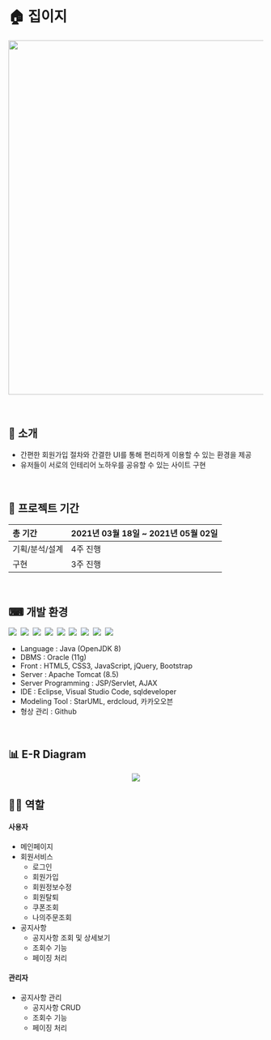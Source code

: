 # 🏠 집이지
<p align="center"><img src="https://user-images.githubusercontent.com/71883439/121538910-23118300-ca40-11eb-8b93-f3f4c3c3113c.png" width="700"></p>
<br>


## 🌈 소개
* 간편한 회원가입 절차와 간결한 UI를 통해 편리하게 이용할 수 있는 환경을 제공
* 유저들이 서로의 인테리어 노하우를 공유할 수 있는 사이트 구현
<br>



## 📅 프로젝트 기간
 |총 기간|2021년 03월 18일 ~ 2021년 05월 02일|
 |:---|:---|
 |기획/분석/설계|4주 진행|
 |구현|3주 진행|
<br>


## ⌨ 개발 환경
<div>
  <img src="https://img.shields.io/badge/Java-007396?style=flat-the-badge&logo=Java&logoColor=white"/>&nbsp
  <img src="https://img.shields.io/badge/Oracle-711199?style=flat-the-badge&logo=Oracle&logoColor=white"/>&nbsp
  <img src="https://img.shields.io/badge/HTML-E34F26?style=flat-the-badge&logo=HTML5&logoColor=white"/>&nbsp
  <img src="https://img.shields.io/badge/CSS3-F68212?style=flat-the-badge&logo=CSS3&logoColor=white"/>&nbsp
  <img src="https://img.shields.io/badge/JavaScript-F7DF1E?style=flat-the-badge&logo=JavaScript&logoColor=white"/>&nbsp
  <img src="https://img.shields.io/badge/jQuery-0769AD?style=flat-the-badge&logo=jQuery&logoColor=white"/></a>&nbsp
  <img src="https://img.shields.io/badge/Bootstrap-6e43a3?style=flat-the-badge&logo=Bootstrap&logoColor=white"/></a>&nbsp
  <img src="https://img.shields.io/badge/ApacheTomcat-F8DC75?style=flat-the-badge&logo=ApacheTomcat&logoColor=black"/></a>&nbsp
  <img src="https://img.shields.io/badge/AJAX-1f83c6?style=flat-the-badge&logo=&logoColor=white"/>&nbsp
</div>


* Language : Java (OpenJDK 8)
* DBMS : Oracle (11g)
* Front : HTML5, CSS3, JavaScript, jQuery, Bootstrap
* Server : Apache Tomcat (8.5)
* Server Programming : JSP/Servlet, AJAX
* IDE : Eclipse, Visual Studio Code, sqldeveloper
* Modeling Tool : StarUML, erdcloud, 카카오오븐
* 형상 관리 : Github
<br>

## 📊 E-R Diagram
<p align="center"><img src="https://user-images.githubusercontent.com/71883439/121544421-ab922280-ca44-11eb-8eb4-96abe1a9d294.png"></p>

## 👩‍💻 역할 

#### 사용자
+ 메인페이지 
+ 회원서비스
  + 로그인
  + 회원가입
  + 회원정보수정
  + 회원탈퇴
  + 쿠폰조회
  + 나의주문조회
+ 공지사항
  + 공지사항 조회 및 상세보기
  + 조회수 기능
  + 페이징 처리

#### 관리자
+ 공지사항 관리
  + 공지사항 CRUD
  + 조회수 기능
  + 페이징 처리
<br>
